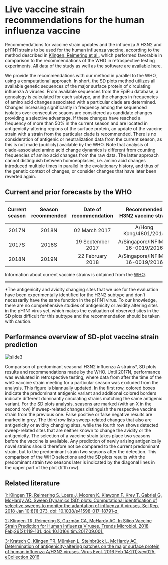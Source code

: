 # Live vaccine strain recommendations for the human influenza vaccine
Recommendations for vaccine strain updates and the influenza A H3N2 and pH1N1 strains to be used for the human influenza vaccine, according to the method described in [Klingen, Reimering et al.](https://www.nature.com/articles/s41598-017-18791-z), which performed favorable in comparison to the recommendations of the WHO in retrospective testing experiments. All data of the study as well as the software are [available here](https://github.com/hzi-bifo/SDplots).

We provide the recommendations with our method in parallel to the WHO, using a computational approach.  In short, the SD plots method utilizes all available genetic sequences of the major surface protein of circulating influenza A viruses. From available sequences from the EpiFlu database, a genealogy is calculated for each subtype, and the changes in frequencies of amino acid changes associated with a particular clade are determined.  Changes increasing significantly in frequency among the sequenced isolates over consecutive seaons are considered as candidate changes providing a selective advantage. If these changes have reached a frequency of more than 50% in the current season and are located in antigenicity-altering regions of the surface protein,  an update of the vaccine strain with a strain from the particular clade is recommended. There is no consideration of antigenic or neutralization data from the current season, as this is not made (publicly) available by the WHO. Note that analysis of clade-associated amino acid change dynamics is different from counting frequencies of amino acid changes from the raw data. The latter approach cannot distinguish between homoeoplasies, i.e. amino acid changes introduced multiple times in parallel in the evolutionary history, and thus of the genetic context of changes, or consider changes that have later been reverted again.

##  Current and prior forecasts by the WHO

| Current season | Season recommended | Date of recommendation | Recommended H3N2 vaccine strain | Recommended pH1N1 vaccine strain |
|:-----:|:-----:|:-----:|:-----:|:-----:|
| 2017N | 2018N | 02 March 2017 | A/Hong Kong/4801/2014 | A/Michigan/45/2015 | 
| 2017S | 2018S | 19 September 2017 | A/Singapore/INFIMH-16-0019/2016 | A/Michigan/45/2015 |
| 2018N | 2019N | 22 February 2018 | A/Singapore/INFIMH-16-0019/2016 | A/Michigan/45/2015 | 

Information about current vaccine strains is obtained from the [WHO](http://www.who.int/influenza/vaccines/virus/recommendations/en/).
***

\*The antigenicity and avidity changing sites that we use for the evaluation have been experimentally identified for the H3N2 subtype and don't necessarily have the same function in the pH1N1 virus. To our knowledge, there are no comprehensive studies of antigenicity or avidity altering sites in the pH1N1 virus yet, which makes the evaluation of observed sites in the SD plots difficult for this subtype and the recommendation should be taken with caution.


## Performance overview of SD-plot vaccine strain prediction 
![slide3](https://user-images.githubusercontent.com/11456165/38466687-6586365e-3b2d-11e8-8ac1-ae5e9ca24fbb.JPG)

Comparison of predominant seasonal H3N2 influenza A strains*, SD plots results and recommendations made by the WHO. Until 2017N, performance was evaluated in retrospective testing, where data from after the time of the whO vaccine strain meeting for a particular season was excluded from the analysis. This figure is biannually updated. In the first row, colored boxes indicate the predominant antigenic variant and additional colored borders indicate different dominantly circulating strains matching the same antigenic variant. For the SD plots analysis, seasons are marked (with an X in the second row) if sweep-related changes distinguish the respective vaccine strain from the previous one. False positive or false negative results are marked in grey.  The third row lists sweep-related changes that also are antigenicity or avidity changing sites, while the fourth row shows detected sweep-related sites that are neither known to change the avidity or the antigenicity. The selection of a vaccine strain takes place two seasons before the vaccine is available. Any prediction of newly arising antigenically novel strains should therefore not be compared to the current predominant strain, but to the predominant strain two seasons after the detection. This comparison of the WHO selections and the SD plots results with the predominant strain two seasons later is indicated by the diagonal lines in the upper part of the plot (fifth row).

## Related literature

[1: Klingen TR, Reimering S, Loers J, Mooren K, Klawonn F, Krey T, Gabriel G,
McHardy AC. Sweep Dynamics (SD) plots: Computational identification of selective
sweeps to monitor the adaptation of influenza A viruses. Sci Rep. 2018 Jan
10;8(1):373. doi: 10.1038/s41598-017-18791-z.](https://www.ncbi.nlm.nih.gov/pubmed/29321538)


[2: Klingen TR, Reimering S, Guzmán CA, McHardy AC. In Silico Vaccine Strain
Prediction for Human Influenza Viruses. Trends Microbiol. 2018 Feb;26(2):119-131.
doi: 10.1016/j.tim.2017.09.001.](https://www.ncbi.nlm.nih.gov/pubmed/29032900)


[3: Kratsch C, Klingen TR, Mümken L, Steinbrück L, McHardy AC. Determination of
antigenicity-altering patches on the major surface protein of human influenza
A/H3N2 viruses. Virus Evol. 2016 Feb 14;2(1):vev025. eCollection 2016](https://www.ncbi.nlm.nih.gov/pubmed/27774294) 
